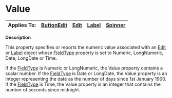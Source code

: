 




<h1 class="heading"><span class="name">Value</span></h1>

| Applies To: | [ButtonEdit](./buttonedit.md) | [Edit](./edit.md) | [Label](./label.md) | [Spinner](./spinner.md) |
| --- | --- | --- | --- | ---  |


**Description**


This property specifies or reports the numeric value associated with an [Edit](./edit.md) or [Label](./label.md) object whose [FieldType](fieldtype.md) property is set to Numeric, LongNumeric, Date, LongDate or Time.


If the [FieldType](fieldtype.md) is Numeric or LongNumeric, the Value property contains a scalar number. If the [FieldType](fieldtype.md) is Date or LongDate, the Value property is an integer representing the date as the number of days since 1st January 1900. If the [FieldType](fieldtype.md) is Time, the Value property is an integer that contains the number of seconds since midnight.



